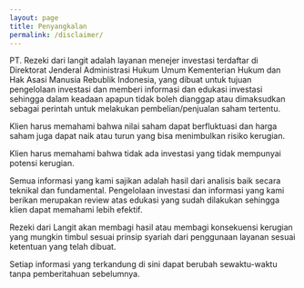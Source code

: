 ```yaml
---
layout: page
title: Penyangkalan
permalink: /disclaimer/
---
```


PT. Rezeki dari langit adalah layanan menejer investasi terdaftar di Direktorat Jenderal Administrasi Hukum Umum Kementerian Hukum dan Hak Asasi Manusia Rebublik Indonesia, yang dibuat untuk tujuan pengelolaan investasi dan memberi informasi dan edukasi investasi sehingga dalam keadaan apapun tidak boleh dianggap atau dimaksudkan sebagai perintah untuk melakukan pembelian/penjualan saham tertentu.

Klien harus memahami bahwa nilai saham dapat berfluktuasi dan harga saham juga dapat naik atau turun yang bisa menimbulkan risiko kerugian.

Klien harus memahami bahwa tidak ada investasi yang tidak mempunyai potensi kerugian.

Semua informasi yang  kami sajikan adalah hasil dari analisis baik secara teknikal dan fundamental. Pengelolaan investasi dan informasi yang kami berikan merupakan review atas edukasi yang sudah dilakukan sehingga klien dapat memahami lebih efektif.

<!-- Rezeki dari Langit dan pejabatnya, direktur, rekanan, pihak terkait dan/atau karyawan (disebut "Perwakilan") tidak bertanggung jawab atas konsekuensi kerugian yang mungkin timbul dari penggunaan layanan baik secara langsung atau tidak langsung. -->

Rezeki dari Langit akan membagi hasil atau membagi konsekuensi kerugian yang mungkin timbul sesuai prinsip syariah dari penggunaan layanan sesuai ketentuan yang telah dibuat.

Setiap informasi yang terkandung di sini dapat berubah sewaktu-waktu tanpa pemberitahuan sebelumnya.